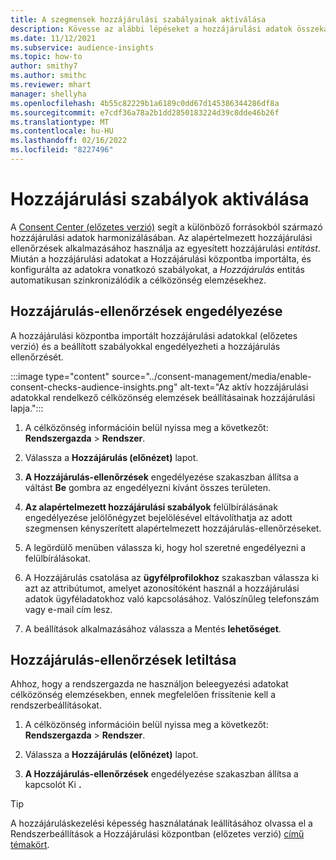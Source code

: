 ```yaml
---
title: A szegmensek hozzájárulási szabályainak aktiválása
description: Kövesse az alábbi lépéseket a hozzájárulási adatok összekapcsolásához és a hozzájárulási ellenőrzések aktiválásához célközönség elemzésekben. A rendszergazda letilthatja a beleegyezési ellenőrzéseket is.
ms.date: 11/12/2021
ms.subservice: audience-insights
ms.topic: how-to
author: smithy7
ms.author: smithc
ms.reviewer: mhart
manager: shellyha
ms.openlocfilehash: 4b55c82229b1a6189c0dd67d145386344286df8a
ms.sourcegitcommit: e7cdf36a78a2b1dd2850183224d39c8dde46b26f
ms.translationtype: MT
ms.contentlocale: hu-HU
ms.lasthandoff: 02/16/2022
ms.locfileid: "8227496"
---
```

# <a name="activate-consent-rules"></a>Hozzájárulási szabályok aktiválása

A [Consent Center (előzetes verzió)](../consent-management/overview.md) segít a különböző forrásokból származó hozzájárulási adatok harmonizálásában. Az alapértelmezett hozzájárulási ellenőrzések alkalmazásához használja az egyesített hozzájárulási *entitást*. Miután a hozzájárulási adatokat a Hozzájárulási központba importálta, és konfigurálta az adatokra vonatkozó szabályokat, a *Hozzájárulás* entitás automatikusan szinkronizálódik a célközönség elemzésekhez.

## <a name="enable-consent-checks"></a>Hozzájárulás-ellenőrzések engedélyezése

A hozzájárulási központba importált hozzájárulási adatokkal (előzetes verzió) és a beállított szabályokkal engedélyezheti a hozzájárulás ellenőrzését. 

:::image type="content" source="../consent-management/media/enable-consent-checks-audience-insights.png" alt-text="Az aktív hozzájárulási adatokkal rendelkező célközönség elemzések beállításainak hozzájárulási lapja.":::

1. A célközönség információin belül nyissa meg a következőt: **Rendszergazda** > **Rendszer**.

1. Válassza a **Hozzájárulás (előnézet)** lapot.

1. **A Hozzájárulás-ellenőrzések** engedélyezése szakaszban állítsa a váltást **Be** gombra az engedélyezni kívánt összes területen.

1. **Az alapértelmezett hozzájárulási szabályok** felülbírálásának engedélyezése jelölőnégyzet bejelölésével eltávolíthatja az adott szegmensen kényszerített alapértelmezett hozzájárulás-ellenőrzéseket. 

1. A legördülő menüben válassza ki, hogy hol szeretné engedélyezni a felülbírálásokat.     

1. A Hozzájárulás csatolása az **ügyfélprofilokhoz** szakaszban válassza ki azt az attribútumot, amelyet azonosítóként használ a hozzájárulási adatok ügyféladatokhoz való kapcsolásához. Valószínűleg telefonszám vagy e-mail cím lesz. 

1. A beállítások alkalmazásához válassza a Mentés **lehetőséget**.

## <a name="disable-consent-checks"></a>Hozzájárulás-ellenőrzések letiltása

Ahhoz, hogy a rendszergazda ne használjon beleegyezési adatokat célközönség elemzésekben, ennek megfelelően frissítenie kell a rendszerbeállításokat.

1. A célközönség információin belül nyissa meg a következőt: **Rendszergazda** > **Rendszer**.

1. Válassza a **Hozzájárulás (előnézet)** lapot.

1. **A Hozzájárulás-ellenőrzések** engedélyezése szakaszban állítsa a kapcsolót Ki **.**

> [!TIP]
> A hozzájáruláskezelési képesség használatának leállításához olvassa el a Rendszerbeállítások a Hozzájárulási központban (előzetes verzió) [című témakört](../consent-management/system-settings.md).
